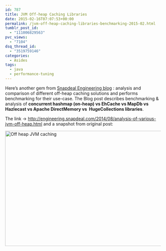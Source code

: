 ```yaml
---
id: 787
title: JVM Off-heap Caching Libraries
date: 2015-02-16T07:07:53+00:00
permalink: /jvm-off-heap-caching-libraries-benchmarking-2015-02.html
tumblr_post_id:
  - "111006829563"
pvc_views:
  - "7104"
dsq_thread_id:
  - "3519759146"
categories:
  - Asides
tags:
  - java
  - performance-tuning
---
```

Here&#8217;s another gem from <a title="Snapdeal Engineering Blog" href="http://engineering.snapdeal.com/" target="_blank">Snapdeal Engineering blog</a> : analysis and comparison of different off-heap caching solutions and performs benchmarking for their use-case. The Blog post describes benchmarking & analysis of **concurrent hashmap (on-heap) vs EhCache vs MapDb vs Hazlecast vs Apache DirectMemory vs  HugeCollections libraries**.

The link -> <a title="Analysis of off heap caching libraries" href="http://engineering.snapdeal.com/2014/08/analysis-of-various-jvm-off-heap.html" target="_blank">http://engineering.snapdeal.com/2014/08/analysis-of-various-jvm-off-heap.html</a> and a snapshot from original post:

[<img class="alignleft size-full wp-image-788" src="http://www.prashantparashar.com/wp-content/uploads/2015/02/off-heap-chart-get.png" alt="Off heap JVM caching" width="613" height="373" srcset="http://www.prashantparashar.com/wp-content/uploads/2015/02/off-heap-chart-get.png 613w, http://www.prashantparashar.com/wp-content/uploads/2015/02/off-heap-chart-get-300x183.png 300w" sizes="(max-width: 613px) 100vw, 613px" />](http://engineering.snapdeal.com/2014/08/analysis-of-various-jvm-off-heap.html)
